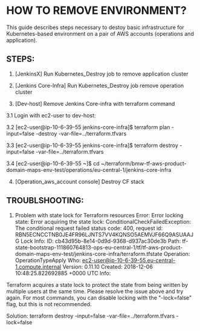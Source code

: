 # HOW TO REMOVE ENVIRONMENT?

This guide describes steps necessary to destoy basic infrastructure for Kubernetes-based environment
on a pair of AWS accounts (operations and application).


## STEPS:

1. [JenkinsX] Run Kubernetes_Destroy job to remove application cluster

2. [Jenkins Core-Infra] Run Kubernetes_Destroy job remove operation cluster

3. [Dev-host] Remove Jenkins Core-infra with terraform command

3.1 Login with ec2-user to dev-host:

3.2 [ec2-user@ip-10-6-39-55 jenkins-core-infra]$ terraform plan -input=false -destroy -var-file=../terraform.tfvars

3.3 [ec2-user@ip-10-6-39-55 jenkins-core-infra]$ terraform destroy -input=false -var-file=../terraform.tfvars

3.4 [ec2-user@ip-10-6-39-55 ~]$ cd ~/terraform/bmw-tf-aws-product-domain-maps-env-test/operations/eu-central-1/jenkins-core-infra

4. [Operation_aws_account console] Destroy CF stack


## TROUBLSHOOTING:

1. Problem with state lock for Terraform resources
Error: Error locking state: Error acquiring the state lock: ConditionalCheckFailedException: The conditional request failed
	status code: 400, request id: RBN5ECNCCTNB0JE4FR96LJNTS7VV4KQNSO5AEMVJF66Q9ASUAAJG
Lock Info:
  ID:        cb43d95b-8e14-0d9d-9368-d937ac30de3b
  Path:      tf-state-bootstrap-111860764813-ops-eu-central-1/tf/tf-aws-product-domain-maps-env-test/jenkins-core-infra/terraform.tfstate
  Operation: OperationTypeApply
  Who:       ec2-user@ip-10-6-39-55.eu-central-1.compute.internal
  Version:   0.11.10
  Created:   2018-12-06 10:48:25.822692885 +0000 UTC
  Info:


Terraform acquires a state lock to protect the state from being written
by multiple users at the same time. Please resolve the issue above and try
again. For most commands, you can disable locking with the "-lock=false"
flag, but this is not recommended.

Solution: terraform destroy -input=false -var-file=../terraform.tfvars -lock=false
